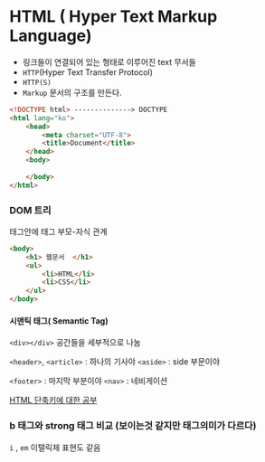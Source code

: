 # HTML ( Hyper Text Markup Language)

* 링크들이 연결되어 있는 형태로 이루어진 text 무서들
* `HTTP`(Hyper Text Transfer Protocol)
* `HTTP(S)`
* `Markup` 문서의 구조를 만든다. 



```html
<!DOCTYPE html> --------------> DOCTYPE
<html lang="ko">
    <head>
        <meta charset="UTF-8">
        <title>Document</title>
    </head>
    <body>
        
    </body>
</html>
```



### DOM 트리

태그안에 태그 부모-자식 관계

```html
<body>
    <h1> 웹문서  </h1>
    <ul>
        <li>HTML</li>
        <li>CSS</li>
    </ul>
</body>
```



#### 시맨틱 태그( Semantic Tag)

`<div></div>` 공간들을 세부적으로 나눔

`<header>`, `<article>` : 하나의 기사야 `<aside>` : side 부문이야

`<footer>` : 마지막 부분이야 `<nav>` : 네비게이션



<a href="https://docs.emmet.io/cheat-sheet/">HTML 단축키에 대한 공부</a>

### b 태그와 strong 태그 비교 (보이는것 같지만 태그의미가 다르다)

`i` ,  `em` 이탤릭체 표현도 같음 

